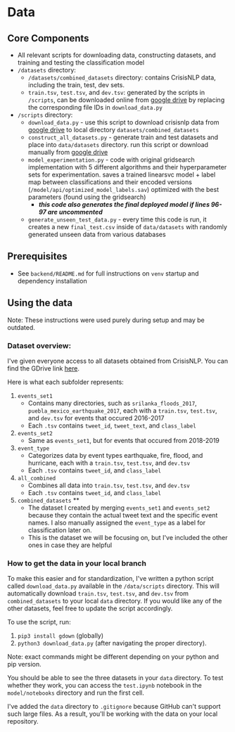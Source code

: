 # Data 

## Core Components 
- All relevant scripts for downloading data, constructing datasets, and training and testing the classification model 
- `/datasets` directory:
    - `/datasets/combined_datasets` directory: contains CrisisNLP data, including the train, test, dev sets. 
    - `train.tsv`, `test.tsv`, and `dev.tsv`: generated by the scripts in `/scripts`, can be downloaded online from [google drive](https://drive.google.com/drive/folders/1_RTvKXflGBOdWWaocSOax5JxPzBIz8n1) by replacing the corresponding file IDs in `download_data.py`
- `/scripts` directory:
    - `download_data.py` - use this script to download crisisnlp data from [google drive](https://drive.google.com/drive/folders/1Gmm5frRwloIV6Ur5yoCPjKRJ31UnQ1RY) to local directory `datasets/combined_datasets`
    - `construct_all_datasets.py` - generate train and test datasets and place into `data/datasets` directory. run this script or download manually from [google drive](https://drive.google.com/drive/folders/1_RTvKXflGBOdWWaocSOax5JxPzBIz8n1)
    - `model_experimentation.py` - code with original gridsearch implementation with 5 different algorithms and their hyperparameter sets for experimentation. saves a trained linearsvc model + label map between classifications and their encoded versions (`/model/api/optimized_model_labels.sav`) optimized with the best parameters (found using the gridsearch)
        - ***this code also generates the final deployed model if lines 96-97 are uncommented***
    - `generate_unseen_test_data.py` - every time this code is run, it creates a new `final_test.csv` inside of `data/datasets` with randomly generated unseen data from various databases

## Prerequisites 
- See `backend/README.md` for full instructions on `venv` startup and dependency installation

## Using the data 

Note: These instructions were used purely during setup and may be outdated. 

### Dataset overview: 
I've given everyone access to all datasets obtained from CrisisNLP. You can find the GDrive link [here](https://drive.google.com/drive/folders/1Gmm5frRwloIV6Ur5yoCPjKRJ31UnQ1RY?usp=sharing). 

Here is what each subfolder represents: 
1. `events_set1`
    - Contains many directories, such as `srilanka_floods_2017`, `puebla_mexico_earthquake_2017`, each with a `train.tsv`, `test.tsv`, and `dev.tsv` for events that occured 2016-2017
    - Each `.tsv` contains `tweet_id`, `tweet_text`, and `class_label`
2. `events_set2`
    - Same as `events_set1`, but for events that occured from 2018-2019
3. `event_type`
    - Categorizes data by event types earthquake, fire, flood, and hurricane, each with a `train.tsv`, `test.tsv`, and `dev.tsv`
    - Each `.tsv` contains `tweet_id`, and `class_label`
4. `all_combined` 
    - Combines all data into `train.tsv`, `test.tsv`, and `dev.tsv`
    - Each `.tsv` contains `tweet_id`, and `class_label`
4. `combined_datasets` **
    - The dataset I created by merging `events_set1` and `events_set2` because they contain the actual tweet text and the specific event names. I also manually assigned the `event_type` as a label for classification later on. 
    - This is the dataset we will be focusing on, but I've included the other ones in case they are helpful

### How to get the data in your local branch 

To make this easier and for standardization, I've written a python script called `download_data.py` available in the `/data/scripts` directory. This will automatically download `train.tsv`, `test.tsv`, and `dev.tsv` from `combined_datasets` to your local `data` directory. If you would like any of the other datasets, feel free to update the script accordingly. 

To use the script, run:
1. `pip3 install gdown` (globally) 
2. `python3 download_data.py` (after navigating the proper directory). 

Note: exact commands might be different depending on your python and pip version.

You should be able to see the three datasets in your `data` directory. To test whether they work, you can access the `test.ipynb` notebook in the `model/notebooks` directory and run the first cell. 

I've added the `data` directory to `.gitignore` because GitHub can't support such large files. As a result, you'll be working with the data on your local repository. 
